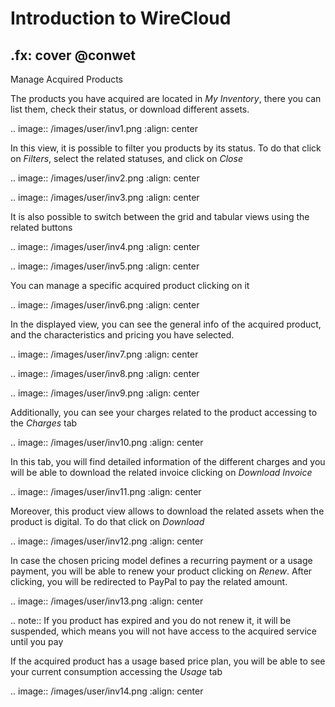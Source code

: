 # Introduction to WireCloud
.fx: cover
@conwet
---

Manage Acquired Products


The products you have acquired are located in *My Inventory*, there you can list
them, check their status, or download different assets.

.. image:: /images/user/inv1.png
   :align: center

In this view, it is possible to filter you products by its status. To do that click on *Filters*, select the related statuses, and click on *Close*

.. image:: /images/user/inv2.png
   :align: center

.. image:: /images/user/inv3.png
   :align: center

It is also possible to switch between the grid and tabular views using the related buttons

.. image:: /images/user/inv4.png
   :align: center

.. image:: /images/user/inv5.png
   :align: center

You can manage a specific acquired product clicking on it

.. image:: /images/user/inv6.png
   :align: center

In the displayed view, you can see the general info of the acquired product, and the characteristics and pricing you have selected.

.. image:: /images/user/inv7.png
   :align: center

.. image:: /images/user/inv8.png
   :align: center

.. image:: /images/user/inv9.png
   :align: center

Additionally, you can see your charges related to the product accessing to the *Charges* tab

.. image:: /images/user/inv10.png
   :align: center

In this tab, you will find detailed information of the different charges and you
will be able to download the related invoice clicking on *Download Invoice*

.. image:: /images/user/inv11.png
   :align: center

Moreover, this product view allows to download the related assets when the product is digital. To do that click on *Download*

.. image:: /images/user/inv12.png
   :align: center

In case the chosen pricing model defines a recurring payment or a usage payment,
you will be able to renew your product clicking on *Renew*. After clicking, you will be redirected to PayPal to pay the related amount.

.. image:: /images/user/inv13.png
   :align: center

.. note::
   If you product has expired and you do not renew it, it will be suspended, which means you will not have access to the acquired service until you pay

If the acquired product has a usage based price plan, you will be able to see your current consumption accessing the *Usage* tab

.. image:: /images/user/inv14.png
   :align: center


